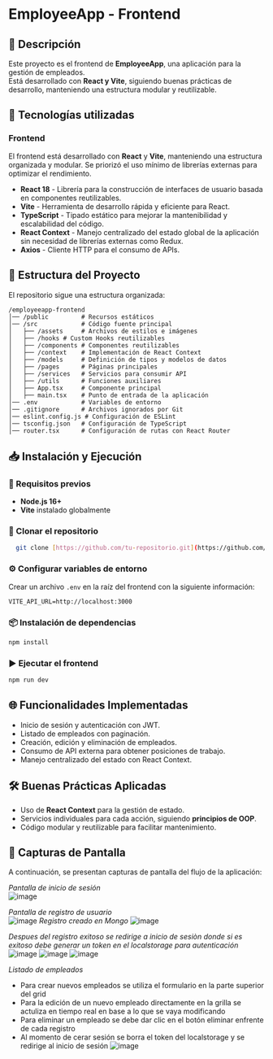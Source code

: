 # EmployeeApp - Frontend

## 📌 Descripción  
Este proyecto es el frontend de **EmployeeApp**, una aplicación para la gestión de empleados.  
Está desarrollado con **React y Vite**, siguiendo buenas prácticas de desarrollo, manteniendo una estructura modular y reutilizable.  

## 🚀 Tecnologías utilizadas  

### Frontend  
El frontend está desarrollado con **React** y **Vite**, manteniendo una estructura organizada y modular. Se priorizó el uso mínimo de librerías externas para optimizar el rendimiento.  

- **React 18** - Librería para la construcción de interfaces de usuario basada en componentes reutilizables.  
- **Vite** - Herramienta de desarrollo rápida y eficiente para React.  
- **TypeScript** - Tipado estático para mejorar la mantenibilidad y escalabilidad del código.  
- **React Context** - Manejo centralizado del estado global de la aplicación sin necesidad de librerías externas como Redux.  
- **Axios** - Cliente HTTP para el consumo de APIs.  

## 📂 Estructura del Proyecto  
El repositorio sigue una estructura organizada:  
```
/employeeapp-frontend
│── /public         # Recursos estáticos 
│── /src            # Código fuente principal
│   ├── /assets     # Archivos de estilos e imágenes
│   ├── /hooks # Custom Hooks reutilizables 
│   ├── /components # Componentes reutilizables
│   ├── /context    # Implementación de React Context
│   ├── /models     # Definición de tipos y modelos de datos
│   ├── /pages      # Páginas principales
│   ├── /services   # Servicios para consumir API
│   ├── /utils      # Funciones auxiliares
│   ├── App.tsx     # Componente principal
│   ├── main.tsx    # Punto de entrada de la aplicación
│── .env            # Variables de entorno
│── .gitignore      # Archivos ignorados por Git
│── eslint.config.js # Configuración de ESLint
│── tsconfig.json   # Configuración de TypeScript
│── router.tsx      # Configuración de rutas con React Router 
```

## 📥 Instalación y Ejecución  

### 🔧 Requisitos previos  
- **Node.js 16+**  
- **Vite** instalado globalmente 

### 📌 Clonar el repositorio  
```sh
  git clone [https://github.com/tu-repositorio.git](https://github.com/AndrewBabativa/EmployeeManager.git)
```

### ⚙️ Configurar variables de entorno  
Crear un archivo `.env` en la raíz del frontend con la siguiente información:  
```env
VITE_API_URL=http://localhost:3000
```

### 📦 Instalación de dependencias  
```sh
npm install
```

### ▶️ Ejecutar el frontend  
```sh
npm run dev
```

## 🌐 Funcionalidades Implementadas  
- Inicio de sesión y autenticación con JWT.  
- Listado de empleados con paginación.  
- Creación, edición y eliminación de empleados.  
- Consumo de API externa para obtener posiciones de trabajo.  
- Manejo centralizado del estado con React Context.  

## 🛠 Buenas Prácticas Aplicadas  
- Uso de **React Context** para la gestión de estado.  
- Servicios individuales para cada acción, siguiendo **principios de OOP**.    
- Código modular y reutilizable para facilitar mantenimiento.  

## 📸 Capturas de Pantalla  
A continuación, se presentan capturas de pantalla del flujo de la aplicación:  

*Pantalla de inicio de sesión*  
![image](https://github.com/user-attachments/assets/a29acbe9-44a3-45c5-b0ed-71867a98c87e)

*Pantalla de registro de usuario*  
![image](https://github.com/user-attachments/assets/a76c0b7b-d04c-4938-8437-0d40852709b8)
*Registro creado en Mongo*
![image](https://github.com/user-attachments/assets/a529c7a9-22f5-4fa6-bf85-6b3b8f2b4cb0)

*Despues del registro exitoso se redirige a inicio de sesiòn donde si es exitoso debe generar un token en el localstorage para autenticación*  
![image](https://github.com/user-attachments/assets/a647f02e-2190-416e-a7ec-694dd952f2a3)
![image](https://github.com/user-attachments/assets/400f544b-a7c7-4cd0-a1ac-be8c0322c32a)
![image](https://github.com/user-attachments/assets/e1a0c234-64e6-44bd-bc13-b294191c6609)

*Listado de empleados*  
- Para crear nuevos empleados se utiliza el formulario en la parte superior del grid
- Para la edición de un nuevo empleado directamente en la grilla se actuliza en tiempo real en base a lo que se vaya modificando
- Para eliminar un empleado se debe dar clic en el botón eliminar enfrente de cada registro
- Al momento de cerar sesión se borra el token del localstorage y se redirige al inicio de sesión
![image](https://github.com/user-attachments/assets/9d224472-6573-4bec-8061-aac735f39edc)

